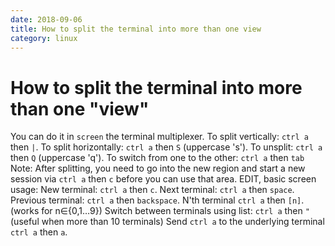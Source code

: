 ```yaml
---
date: 2018-09-06
title: How to split the terminal into more than one view
category: linux
---
```

# How to split the terminal into more than one "view"

You can do it in `screen` the terminal multiplexer.
To split vertically: `ctrl a` then `|`.
To split horizontally: `ctrl a` then `S` (uppercase 's').
To unsplit: `ctrl a` then `Q` (uppercase 'q').
To switch from one to the other:  `ctrl a` then `tab`
Note: After splitting, you need to go into the new region and start a new session via `ctrl a` then `c` before you can use that area.
EDIT, basic screen usage:
New terminal: `ctrl a` then `c`.
Next terminal: `ctrl a` then `space`.
Previous terminal: `ctrl a` then `backspace`.
N'th terminal `ctrl a` then `[n]`. (works for n∈{0,1…9})
Switch between terminals using list: `ctrl a` then `"` (useful when more than 10 terminals)
Send `ctrl a` to the underlying terminal `ctrl a` then `a`.
